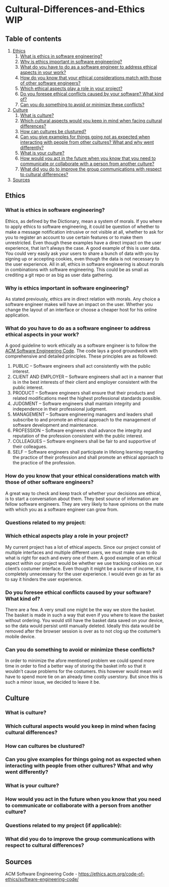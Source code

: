 # Cultural-Differences-and-Ethics WIP
## Table of contents
1. [Ethics](#ethics)
    1. [What is ethics in software engineering?](#ethics.1)
    2. [Why is ethics important in software engineering?](#ethics.2)
    3. [What do you have to do as a software engineer to address ethical aspects in your work?](#ethics.3)
    4. [How do you know that your ethical considerations match with those of other software engineers?](#ethics.4)
    5. [Which ethical aspects play a role in your project?](#ethics.5)
    6. [Do you foresee ethical conflicts caused by your software? What kind of?](#ethics.6)
    7. [Can you do something to avoid or minimize these conflicts?](#ethics.7)
2. [Culture](#culture)
    1. [What is culture?](#culture.1)
    2. [Which cultural aspects would you keep in mind when facing cultural differences?](#culture.2)
    3. [How can cultures be clustured? ](#culture.3)
    4. [Can you give examples for things going not as expected when interacting with people from other cultures? What and why went differently?](#culture.4)
    5. [What is your culture?](#culture.5)
    6. [How would you  act in the future when you know that you need to communicate or collaborate with a person from another culture?](#culture.6)
    7. [What did you  do to improve the group communications with respect to cultural differences?](#culture.7)
3. [Sources](#sources)

## Ethics <a name="ethics"></a>

### What is ethics in software engineering? <a name="ethics.1"></a>
Ethics, as defined by the Dictionary, mean a system of morals. If you where to apply ethics to software engineering, it could be question of whether to make a message notification intrusive or not visible at all, whether to ask for you to register an account to use certain features or to make them unrestricted. 
Even though these examples have a direct impact on the user experience, that isn’t always the case. A good example of this is user data. You could very easily ask your users to share a bunch of data with you by signing up or accepting cookies, even though the data is not necessary to the user experience. 
All in all, ethics in software engineering is about morals in combinations with software engineering. This could be as small as crediting a git repo or as big as user data gathering.
### Why is ethics important in software engineering? <a name="ethics.2"></a>
As stated previously, ethics are in direct relation with morals. Any choice a software engineer makes will have an impact on the user. Whether you change the layout of an interface or choose a cheaper host for his online application.

### What do you have to do as a software engineer to address ethical aspects in your work? <a name="ethics.3"></a>
A good guideline to work ethically as a software engineer is to follow the <a href="https://ethics.acm.org/code-of-ethics/software-engineering-code/">ACM Software Engineering Code</a>. The code lays a good groundwork with comprehensive and detailed principles. These principles are as followed:
1. PUBLIC – Software engineers shall act consistently with the public interest.
2. CLIENT AND EMPLOYER – Software engineers shall act in a manner that is in the best interests of their client and employer consistent with the public interest.
3. PRODUCT – Software engineers shall ensure that their products and related modifications meet the highest professional standards possible.
4. JUDGMENT – Software engineers shall maintain integrity and independence in their professional judgment.
5. MANAGEMENT – Software engineering managers and leaders shall subscribe to and promote an ethical approach to the management of software development and maintenance.
6. PROFESSION – Software engineers shall advance the integrity and reputation of the profession consistent with the public interest.
7. COLLEAGUES – Software engineers shall be fair to and supportive of their colleagues.
8. SELF – Software engineers shall participate in lifelong learning regarding the practice of their profession and shall promote an ethical approach to the practice of the profession. 
### How do you know that your ethical considerations match with those of other software engineers? <a name="ethics.4"></a>
A great way to check and keep track of whether your decisions are ethical, is to start a conversation about them. They best source of information are fellow software engineers. They are very likely to have opinions on the mate with which you as a software engineer can grow from.

### Questions related to my project:

### Which ethical aspects play a role in your project? <a name="ethics.5"></a>
My current project has a lot of ethical aspects. Since our project consist of multiple interfaces and multiple different users, we must make sure to do what is right for each and every one of them. A good example of an ethical aspect within our project would be whether we use tracking cookies on our client’s costumer interface. Even though it might be a source of income, it is completely unnecessary for the user experience. I would even go as far as to say it hinders the user experience.

### Do you foresee ethical conflicts caused by your software? What kind of?  <a name="ethics.6"></a>
There are a few. A very small one might be the way we store the basket. The basket is made in such a way that even if you where to leave the basket without ordering. You would still have the basket data saved on your device, so the data would persist until manually deleted. Ideally this data would be removed after the browser session is over as to not clog up the costumer’s mobile device.

### Can you do something to avoid or minimize these conflicts? <a name="ethics.7"></a>
In order to minimize the afore mentioned problem we could spend more time in order to find a better way of storing the basket info so that it wouldn’t cause problems for the costumers. this however would mean we’d have to spend more tie on an already time costly userstory. But since this is such a minor issue, we decided to leave it be.



## Culture <a name="culture"></a>

### What is culture? <a name="culture.1"></a>

### Which cultural aspects would you keep in mind when facing cultural differences? <a name="culture.2"></a>

### How can cultures be clustured? <a name="culture.3"></a>

### Can you give examples for things going not as expected when interacting with people from other cultures? What and why went differently? <a name="culture.4"></a>

### What is your culture? <a name="culture.5"></a>

### How would you  act in the future when you know that you need to communicate or collaborate with a person from another culture? <a name="culture.6"></a>

### Questions related to my project (if applicable):

### What did you  do to improve the group communications with respect to cultural differences? <a name="culture.7"></a>


##  Sources <a name="sources"></a>
ACM Software Engineering Code - https://ethics.acm.org/code-of-ethics/software-engineering-code/ 

